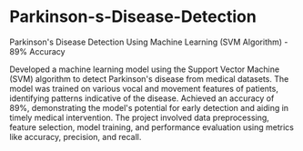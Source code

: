 # Parkinson-s-Disease-Detection

Parkinson's Disease Detection Using Machine Learning (SVM Algorithm) - 89% Accuracy

Developed a machine learning model using the Support Vector Machine (SVM) algorithm to detect Parkinson's disease from medical datasets. The model was trained on various vocal and movement features of patients, identifying patterns indicative of the disease. Achieved an accuracy of 89%, demonstrating the model's potential for early detection and aiding in timely medical intervention. The project involved data preprocessing, feature selection, model training, and performance evaluation using metrics like accuracy, precision, and recall.


